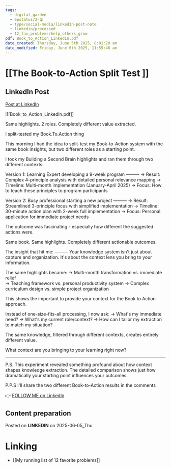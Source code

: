 ```yaml
---
tags:
  - digital_garden
  - epstatus/2-🪴
  - type/social-media/linkedIn-post-note
  - linkedin/processed
  - 12_fav_problems/help_others_grow
pdf: Book_to_Action_LinkedIn.pdf
date_created: Thursday, June 5th 2025, 8:01:20 am
date_modified: Friday, June 6th 2025, 11:55:46 am
---
```

# [[The Book-to-Action Split Test ]]

## LinkedIn Post

[Post at LinkedIn](https://www.linkedin.com/posts/sebastiankamilli_book-to-action-in-detail-activity-7336273113107623937-ALDn?utm_source=share&utm_medium=member_desktop&rcm=ACoAAA1M1pkBgWCYPhT45EpfLiHzViQqRWNCIv4)

![[Book_to_Action_LinkedIn.pdf]]

Same highlights. 2 roles. Completely different value extracted.

I split-tested my Book.To.Action thing

This morning I had the idea to split-test my Book-to-Action system with the same book insights, but two different roles as a starting point.

I took my Building a Second Brain highlights and ran them through two different contexts:

Version 1: Learning Expert developing a 9-week program
———
→ Result: Complex 4-principle analysis with detailed personal relevance mapping
→ Timeline: Multi-month implementation (January-April 2025)
→ Focus: How to teach these principles to program participants

Version 2: Busy professional starting a new project
———
→ Result: Streamlined 3-principle focus with simplified implementation
→ Timeline: 30-minute action plan with 2-week full implementation
→ Focus: Personal application for immediate project needs

The outcome was fascinating - especially how different the suggested actions were.

Same book. Same highlights. Completely different actionable outcomes.

The insight that hit me:
———
Your knowledge system isn't just about capture and organization. It's about the context lens you bring to your information.

The same highlights became: 
→ Multi-month transformation vs. immediate relief  
→ Teaching framework vs. personal productivity system
→ Complex curriculum design vs. simple project organization 

This shows the important to provide your context for the Book to Action approach.

Instead of one-size-fits-all processing, I now ask:
→ What's my immediate need?
→ What's my current role/context?
→ How can I tailor my extraction to match my situation?

The same knowledge, filtered through different contexts, creates entirely different value.

What context are you bringing to your learning right now?

---

P.S. This experiment revealed something profound about how context shapes knowledge extraction. The detailed comparison shows just how dramatically your starting point influences your outcomes.

P.P.S I'll share the two different Book-to-Action results in the comments

👉 [FOLLOW ME on LinkedIn](https://www.linkedin.com/comm/mynetwork/discovery-see-all?usecase=PEOPLE_FOLLOWS&followMember=sebastiankamilli)

## Content preparation

Posted on **LINKEDIN** on 2025-06-05_Thu

# Linking

+ [[My running list of 12 favorite problems]]